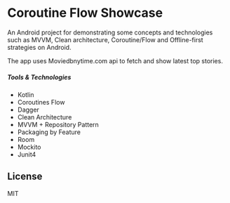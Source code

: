 # Coroutine Flow Showcase

An Android project for demonstrating some concepts and technologies such as MVVM, Clean architecture, Coroutine/Flow and Offline-first strategies on Android.

The app uses Moviedbnytime.com api to fetch and show latest top stories.

##### Tools & Technologies

  - Kotlin
  - Coroutines Flow
  - Dagger
  - Clean Architecture
  - MVVM + Repository Pattern
  - Packaging by Feature
  - Room
  - Mockito
  - Junit4

License
----

MIT

